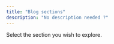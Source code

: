 ```yaml
---
title: "Blog sections"
description: "No description needed ?"
---
```


Select the section you wish to explore.